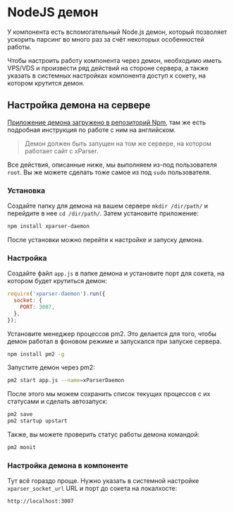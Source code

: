 # NodeJS демон

У компонента есть вспомогательный Node.js демон, который позволяет ускорить парсинг во много раз за счёт некоторых особенностей работы.

Чтобы настроить работу компонента через демон, необходимо иметь VPS/VDS и произвести ряд действий на стороне сервера, а также указать в системных настройках компонента доступ к сокету, на котором крутится демон.

## Настройка демона на сервере

[Приложение демона загружено в репозиторий Npm](https://www.npmjs.com/package/xparser-daemon), там же есть подробная инструкция по работе с ним на английском.

> Демон должен быть запущен на том же сервере, на котором работает сайт с xParser.

Все действия, описанные ниже, мы выполняем из-под пользователя `root`. Вы же можете сделать тоже самое из под `sudo` пользователя.

### Установка

Создайте папку для демона на вашем сервере `mkdir /dir/path/` и перейдите в нее `cd /dir/path/`.
Затем установите приложение:

```bash
npm install xparser-daemon
```

После установки можно перейти к настройке и запуску демона.

### Настройка

Создайте файл `app.js` в папке демона и установите порт для сокета, на котором будет крутиться демон:

```js
require('xparser-daemon').run({
  socket: {
    PORT: 3007,
  },
});
```

Установите менеджер процессов pm2. Это делается для того, чтобы демон работал в фоновом режиме и запускался при запуске сервера.

```bash
npm install pm2 -g
```

Запустите демон через pm2:

```bash
pm2 start app.js --name=xParserDaemon
```

После этого мы можем сохранить список текущих процессов с их статусами и сделать автозапуск:

```bash
pm2 save
pm2 startup upstart
```

Также, вы можете проверить статус работы демона командой:

```bash
pm2 monit
```

### Настройка демона в компоненте

Тут всё гораздо проще.
Нужно указать в системной настройке `xparser_socket_url` URL и порт до сокета на локалхосте:

```
http://localhost:3007
```
